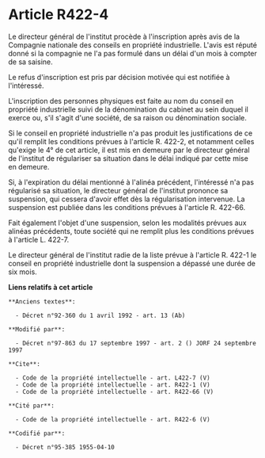 # Article R422-4

Le directeur général de l'institut procède à l'inscription après avis de la Compagnie nationale des conseils en propriété
industrielle. L'avis est réputé donné si la compagnie ne l'a pas formulé dans un délai d'un mois à compter de sa saisine. 

Le refus d'inscription est pris par décision motivée qui est notifiée à l'intéressé. 

L'inscription des personnes physiques est faite au nom du conseil en propriété industrielle suivi de la dénomination du
cabinet au sein duquel il exerce ou, s'il s'agit d'une société, de sa raison ou dénomination sociale. 

Si le conseil en propriété industrielle n'a pas produit les justifications de ce qu'il remplit les conditions prévues à
l'article R. 422-2, et notamment celles qu'exige le 4° de cet article, il est mis en demeure par le directeur général de
l'institut de régulariser sa situation dans le délai indiqué par cette mise en demeure. 

Si, à l'expiration du délai mentionné à l'alinéa précédent, l'intéressé n'a pas régularisé sa situation, le directeur général
de l'institut prononce sa suspension, qui cessera d'avoir effet dès la régularisation intervenue. La suspension est publiée
dans les conditions prévues à l'article R. 422-66. 

Fait également l'objet d'une suspension, selon les modalités prévues aux alinéas précédents, toute société qui ne remplit
plus les conditions prévues à l'article L. 422-7. 

Le directeur général de l'institut radie de la liste prévue à l'article R. 422-1 le conseil en propriété industrielle dont la
suspension a dépassé une durée de six mois.

**Liens relatifs à cet article**

	**Anciens textes**:

	  - Décret n°92-360 du 1 avril 1992 - art. 13 (Ab)

	**Modifié par**:

	  - Décret n°97-863 du 17 septembre 1997 - art. 2 () JORF 24 septembre 1997

	**Cite**:

	  - Code de la propriété intellectuelle - art. L422-7 (V)
	  - Code de la propriété intellectuelle - art. R422-1 (V)
	  - Code de la propriété intellectuelle - art. R422-66 (V)

	**Cité par**:

	  - Code de la propriété intellectuelle - art. R422-6 (V)

	**Codifié par**:

	  - Décret n°95-385 1955-04-10
